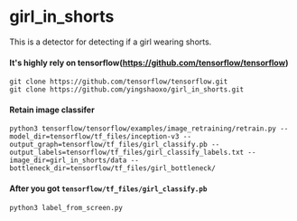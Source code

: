 # girl_in_shorts
This is a detector for detecting if a girl wearing shorts.

#### It's highly rely on tensorflow(https://github.com/tensorflow/tensorflow)
```
git clone https://github.com/tensorflow/tensorflow.git
git clone https://github.com/yingshaoxo/girl_in_shorts.git
```

#### Retain image classifer
```
python3 tensorflow/tensorflow/examples/image_retraining/retrain.py --model_dir=tensorflow/tf_files/inception-v3 --output_graph=tensorflow/tf_files/girl_classify.pb --output_labels=tensorflow/tf_files/girl_classify_labels.txt --image_dir=girl_in_shorts/data --bottleneck_dir=tensorflow/tf_files/girl_bottleneck/
```

#### After you got `tensorflow/tf_files/girl_classify.pb`
```
python3 label_from_screen.py
```
